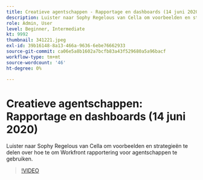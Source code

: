 ```yaml
---
title: Creatieve agentschappen - Rapportage en dashboards (14 juni 2020)
description: Luister naar Sophy Regelous van Cella om voorbeelden en strategieën te delen over hoe te om Workfront rapportering voor agentschappen te gebruiken.
role: Admin, User
level: Beginner, Intermediate
kt: 9992
thumbnail: 341221.jpeg
exl-id: 39b16148-8a13-466a-9636-6ebe76662933
source-git-commit: ca06e5a8b1602a7bcfb83a43f529680a5a96bacf
workflow-type: tm+mt
source-wordcount: '46'
ht-degree: 0%

---
```


# Creatieve agentschappen: Rapportage en dashboards (14 juni 2020)

Luister naar Sophy Regelous van Cella om voorbeelden en strategieën te delen over hoe te om Workfront rapportering voor agentschappen te gebruiken.

>[!VIDEO](https://video.tv.adobe.com/v/341221/?quality=12&learn=on)
